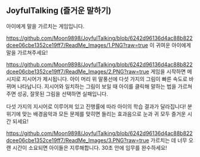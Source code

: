 ## JoyfulTalking (즐거운 말하기)

아이에게 말을 가르치는 게임입니다.

https://github.com/Moon9898/JoyfulTalking/blob/6242d96136d4ac88b822dcee06cbe1352ce19ff7/ReadMe_Images/1.PNG?raw=true
이 귀여운 아이에게 말을 가르쳐주세요!

https://github.com/Moon9898/JoyfulTalking/blob/6242d96136d4ac88b822dcee06cbe1352ce19ff7/ReadMe_Images/2.PNG?raw=true
게임을 시작하면 메시지로 지시어가 제시됩니다.
아이 머리 위 말풍선에 다섯 가지의 그림이 빠른 속도로 바뀌며 나타납니다.
지시어와 일치하는 그림이 보일 때 아이를 클릭해 말하는 법을 가르쳐주면 성공, 잘못된 그림을 선택하면 실패입니다.

다섯 가지의 지시어로 이루어져 있고 진행률에 따라 아이의 학습 결과가 달라집니다!
분위기에 맞는 배경음악과 모든 문제를 맞히면 들리는 효과음으로 눈과 귀 모두 즐거운 시간 되세요!

https://github.com/Moon9898/JoyfulTalking/blob/6242d96136d4ac88b822dcee06cbe1352ce19ff7/ReadMe_Images/3.PNG?raw=true
가르치는 데 너무 오랜 시간이 소요되면 아이들은 지루해합니다. 30초 안에 임무를 완수하세요!
